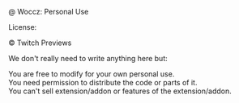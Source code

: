 @ Woccz: Personal Use

License:</br>
  <p>© Twitch Previews

  We don't really need to write anything here but:

  You are free to modify for your own personal use.</br>
  You need permission to distribute the code or parts of it.</br>
  You can't sell extension/addon or features of the extension/addon.
  </p>
